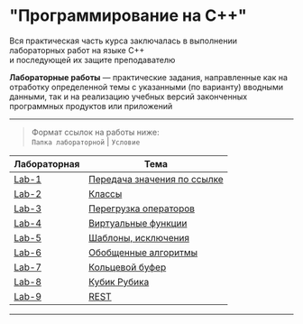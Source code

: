 # "Программирование на C++"

Вся практическая часть курса заключалась в выполнении лабораторных работ на языке C++  
и последующей их защите преподавателю

**Лабораторные работы** — практические задания, направленные как на отработку определенной темы с указанными (по варианту) вводными данными,
так и на реализацию учебных версий законченных программных продуктов или приложений

---

> Формат ссылок на работы ниже:  
`Папка лабораторной` | `Условие`

| Лабораторная   | Тема                                           |
|----------------|------------------------------------------------|
| [Lab-1](Lab-1) | [Передача значения по ссылке](Lab-1/README.md) |
| [Lab-2](Lab-2) | [Классы](Lab-2/README.md)                      |
| [Lab-3](Lab-3) | [Перегрузка операторов](Lab-3/README.md)       |
| [Lab-4](Lab-4) | [Виртуальные функции](Lab-4/README.md)         |
| [Lab-5](Lab-5) | [Шаблоны, исключения](Lab-5/README.md)         |
| [Lab-6](Lab-6) | [Обобщенные алгоритмы](Lab-6/README.md)        |
| [Lab-7](Lab-7) | [Кольцевой буфер](Lab-7/README.md)             |
| [Lab-8](Lab-8) | [Кубик Рубика](Lab-8/README.md)                |
| [Lab-9](Lab-9) | [REST](Lab-9/README.md)                        |

---